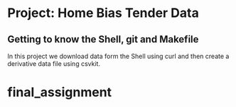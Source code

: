 # Project: Home Bias Tender Data
## Getting to know the Shell, git and Makefile 

In this project we download data form the Shell using curl and then create a derivative data file using csvkit.

# final_assignment
